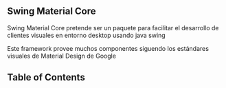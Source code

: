 ## Swing Material Core

Swing Material Core pretende ser un paquete para facilitar el desarrollo de clientes
visuales en entorno desktop usando java swing

Este framework provee muchos componentes siguendo los estándares visuales de
Material Design de Google

## Table of Contents
